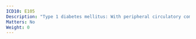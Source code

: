 ```yaml
---
ICD10: E105
Description: "Type 1 diabetes mellitus: With peripheral circulatory complications"
Matters: No
Weight: 0
---
```

